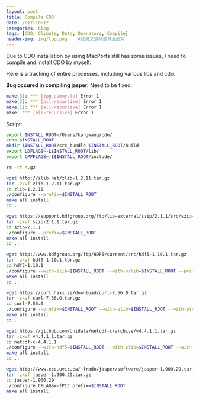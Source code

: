 ```yaml
---
layout: post
title: Compile CDO
date: 2017-10-12
categories: blog
tags: [CDO, Climate, Data, Operators, Compile]
header-img: img/top.png    #这篇文章标题背景图片
---
```


Due to CDO installation by using MacPorts still has some issues, I need to compile and install CDO by myself.

Here is a tracking of entire processes, including various libs and cdo.

**Bug occured in compiling jasper.** Need to be fixed.

```bash
make[3]: *** [jpg_dummy.lo] Error 1
make[2]: *** [all-recursive] Error 1
make[1]: *** [all-recursive] Error 1
make: *** [all-recursive] Error 1
```

Script:

```bash
export INSTALL_ROOT=/Users/kangwang/cdo/
echo $INSTALL_ROOT
mkdir $INSTALL_ROOT/src_bundle $INSTALL_ROOT/build
export LDFLAGS=-L$INSTALL_ROOT/lib/
export CPPFLAGS=-I$INSTALL_ROOT/include/

rm -rf *.gz

wget http://zlib.net/zlib-1.2.11.tar.gz
tar -zxvf zlib-1.2.11.tar.gz
cd zlib-1.2.11
./configure --prefix=$INSTALL_ROOT
make all install
cd ..

wget https://support.hdfgroup.org/ftp/lib-external/szip/2.1.1/src/szip-2.1.1.tar.gz
tar -zxvf szip-2.1.1.tar.gz
cd szip-2.1.1
./configure --prefix=$INSTALL_ROOT
make all install
cd ..

wget http://www.hdfgroup.org/ftp/HDF5/current/src/hdf5-1.10.1.tar.gz
tar -zxvf hdf5-1.10.1.tar.gz
cd hdf5-1.10.1
./configure --with-zlib=$INSTALL_ROOT --with-szlib=$INSTALL_ROOT --prefix=$INSTALL_ROOT
make all install
cd ..

wget https://curl.haxx.se/download/curl-7.56.0.tar.gz
tar -zxvf curl-7.56.0.tar.gz
cd curl-7.56.0
./configure --prefix=$INSTALL_ROOT --with-zlib=$INSTALL_ROOT --with-pic
make all install
cd ..

wget https://github.com/Unidata/netcdf-c/archive/v4.4.1.1.tar.gz
tar -zxvf v4.4.1.1.tar.gz
cd netcdf-c-4.4.1.1
./configure --with-hdf5=$INSTALL_ROOT --with-zlib=$INSTALL_ROOT --with-szlib=$INSTALL_ROOT --prefix=/usr/local --enable-netcdf-4
make all install
cd ..

wget http://www.ece.uvic.ca/~frodo/jasper/software/jasper-1.900.29.tar.gz
tar -zxvf jasper-1.900.29.tar.gz
cd jasper-1.900.29
./configure CFLAGS=-fPIC prefix=$INSTALL_ROOT
make all install

```


